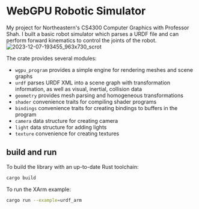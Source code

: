 # WebGPU Robotic Simulator
My project for Northeastern's CS4300 Computer Graphics with Professor Shah.
I built a basic robot simulator which parses a URDF file and can perform forward kinematics to control the joints of the robot.
![2023-12-07-193455_963x730_scrot](https://github.com/tw-ilson/wgpu-robotic-simulator/assets/63574793/aaf6ad26-1de9-4c07-9734-8a86e9e01a1e)

The crate provides several modules:
 - `wgpu_program` provides a simple engine for rendering meshes and scene graphs
 - `urdf` parses URDF XML into a scene graph with transformation information, as well as visual, inertial, collision data
 - `geometry` provides mesh parsing and homogeneous transformations
 - `shader` convenience traits for compiling shader programs
 - `bindings` convenience traits for creating bindings to buffers in the program
 - `camera` data structure for creating camera
 - `light` data structure for adding lights
 - `texture` convenience for creating textures

## build and run
To build the library with an up-to-date Rust toolchain:
```bash
cargo build
```
To run the XArm example:
```bash
cargo run --example=urdf_arm
```
